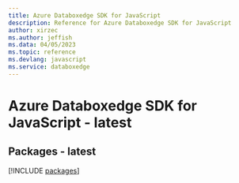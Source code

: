 ```yaml
---
title: Azure Databoxedge SDK for JavaScript
description: Reference for Azure Databoxedge SDK for JavaScript
author: xirzec
ms.author: jeffish
ms.data: 04/05/2023
ms.topic: reference
ms.devlang: javascript
ms.service: databoxedge
---
```

# Azure Databoxedge SDK for JavaScript - latest
## Packages - latest
[!INCLUDE [packages](databoxedge-index.md)]